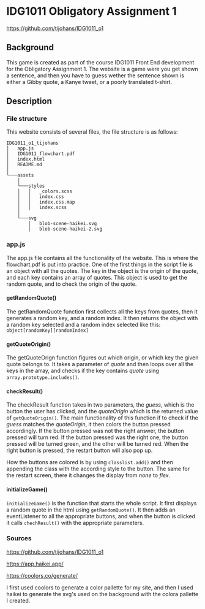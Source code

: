 # IDG1011 Obligatory Assignment 1

https://github.com/tijohans/IDG1011_o1

## Background

This game is created as part of the course IDG1011 Front End development for the Obligatory Assignment 1. The website is a game were you get shown a sentence, and then you have to guess wether the sentence shown is either a Gibby quote, a Kanye tweet, or a poorly translated t-shirt.

## Description 


### File structure

This website consists of several files, the file structure is as follows: 

```
IDG1011_o1_tijohans
│   app.js
│   IDG1011_flowchart.pdf
│   index.html
│   README.md
│
└───assets
    │
    └───styles
    │   │   _colors.scss
    │   │   index.css
    │   │   index.css.map
    │   │   index.scss
    │
    └───svg
        │   blob-scene-haikei.svg
        │   blob-scene-haikei-2.svg
```

### app.js

The app.js file contains all the functionality of the website. This is where the flowchart.pdf is put into practice. One of the first things in the script file is an object with all the quotes. The key in the object is the origin of the quote, and each key contains an array of quotes. This object is used to get the random quote, and to check the origin of the quote. 

#### getRandomQuote()
The getRandomQuote function first collects all the keys from quotes, then it generates a random key, and a random index. It then returns the object with a random key selected and a random index selected like this: `object[randomKey][randomIndex]`

#### getQuoteOrigin()
The getQuoteOrign function figures out which origin, or which key the given quote belongs to. It takes a parameter of *quote* and then loops over all the keys in the array, and checks if the key contains *quote* using `array.prototype.includes()`.

#### checkResult()
The checkResult function takes in two parameters, the *guess*, which is the button the user has clicked, and the *quoteOrigin* which is the returned value of `getQuoteOrigin()`. The main functionality of this function if to check if the *guess* matches the *quoteOrigin*, it then colors the button pressed accordingly. If the button pressed was not the right answer, the button pressed will turn red. If the button pressed was the right one, the button pressed will be turned green, and the other will be turned red. When the right button is pressed, the restart button will also pop up. 

How the buttons are colored is by using `classlist.add()` and then appending the class with the according style to the button. The same for the restart screen, there it changes the display from *none* to *flex*.

#### initializeGame()
`initializeGame()` is the function that starts the whole script. It first displays a random quote in the html using `getRandomQuote()`. It then adds an eventListener to all the appropriate buttons, and when the button is clicked it calls `chechResult()` with the appropriate parameters.






### Sources

https://github.com/tijohans/IDG1011_o1

https://app.haikei.app/

https://coolors.co/generate/

I first used coolors to generate a color pallette for my site, and then I used haikei to generate the svg's used on the background with the colora pallette I created.